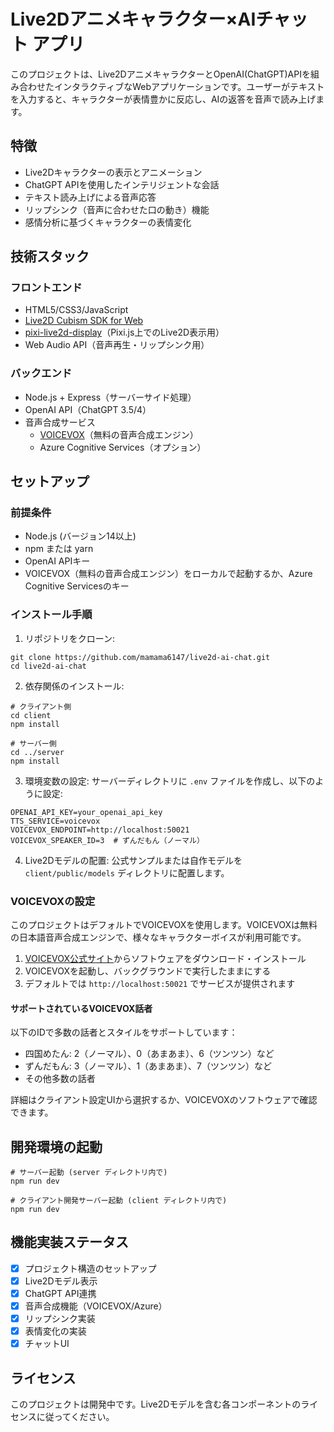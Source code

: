# Live2Dアニメキャラクター×AIチャット アプリ

このプロジェクトは、Live2DアニメキャラクターとOpenAI(ChatGPT)APIを組み合わせたインタラクティブなWebアプリケーションです。ユーザーがテキストを入力すると、キャラクターが表情豊かに反応し、AIの返答を音声で読み上げます。

## 特徴

- Live2Dキャラクターの表示とアニメーション
- ChatGPT APIを使用したインテリジェントな会話
- テキスト読み上げによる音声応答
- リップシンク（音声に合わせた口の動き）機能
- 感情分析に基づくキャラクターの表情変化

## 技術スタック

### フロントエンド
- HTML5/CSS3/JavaScript
- [Live2D Cubism SDK for Web](https://www.live2d.com/en/download/cubism-sdk/download-web/)
- [pixi-live2d-display](https://github.com/guansss/pixi-live2d-display)（Pixi.js上でのLive2D表示用）
- Web Audio API（音声再生・リップシンク用）

### バックエンド
- Node.js + Express（サーバーサイド処理）
- OpenAI API（ChatGPT 3.5/4）
- 音声合成サービス
  - [VOICEVOX](https://voicevox.hiroshiba.jp/)（無料の音声合成エンジン）
  - Azure Cognitive Services（オプション）

## セットアップ

### 前提条件
- Node.js (バージョン14以上)
- npm または yarn
- OpenAI APIキー
- VOICEVOX（無料の音声合成エンジン）をローカルで起動するか、Azure Cognitive Servicesのキー

### インストール手順
1. リポジトリをクローン:
```
git clone https://github.com/mamama6147/live2d-ai-chat.git
cd live2d-ai-chat
```

2. 依存関係のインストール:
```
# クライアント側
cd client
npm install

# サーバー側
cd ../server
npm install
```

3. 環境変数の設定:
サーバーディレクトリに `.env` ファイルを作成し、以下のように設定:
```
OPENAI_API_KEY=your_openai_api_key
TTS_SERVICE=voicevox
VOICEVOX_ENDPOINT=http://localhost:50021
VOICEVOX_SPEAKER_ID=3  # ずんだもん（ノーマル）
```

4. Live2Dモデルの配置:
公式サンプルまたは自作モデルを `client/public/models` ディレクトリに配置します。

### VOICEVOXの設定

このプロジェクトはデフォルトでVOICEVOXを使用します。VOICEVOXは無料の日本語音声合成エンジンで、様々なキャラクターボイスが利用可能です。

1. [VOICEVOX公式サイト](https://voicevox.hiroshiba.jp/)からソフトウェアをダウンロード・インストール
2. VOICEVOXを起動し、バックグラウンドで実行したままにする
3. デフォルトでは `http://localhost:50021` でサービスが提供されます

#### サポートされているVOICEVOX話者

以下のIDで多数の話者とスタイルをサポートしています：
- 四国めたん: 2（ノーマル）、0（あまあま）、6（ツンツン）など
- ずんだもん: 3（ノーマル）、1（あまあま）、7（ツンツン）など
- その他多数の話者

詳細はクライアント設定UIから選択するか、VOICEVOXのソフトウェアで確認できます。

## 開発環境の起動

```
# サーバー起動 (server ディレクトリ内で)
npm run dev

# クライアント開発サーバー起動 (client ディレクトリ内で)
npm run dev
```

## 機能実装ステータス

- [x] プロジェクト構造のセットアップ
- [x] Live2Dモデル表示
- [x] ChatGPT API連携
- [x] 音声合成機能（VOICEVOX/Azure）
- [x] リップシンク実装
- [x] 表情変化の実装
- [x] チャットUI

## ライセンス

このプロジェクトは開発中です。Live2Dモデルを含む各コンポーネントのライセンスに従ってください。